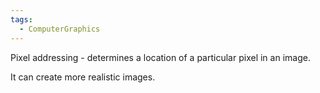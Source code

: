 ```yaml
---
tags:
  - ComputerGraphics
---
```


Pixel addressing - determines a location of a particular pixel in an image.



It can create more realistic images.